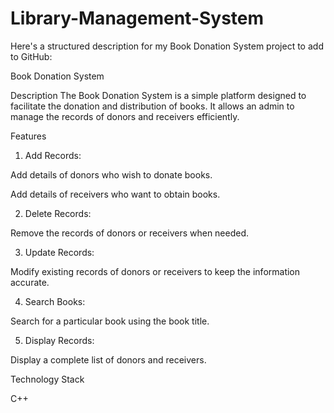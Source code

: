 # Library-Management-System
Here's a structured description for my Book Donation System project to add to GitHub:

Book Donation System

Description
The Book Donation System is a simple platform designed to facilitate the donation and distribution of books. It allows an admin to manage the records of donors and receivers efficiently.

Features

1. Add Records:

Add details of donors who wish to donate books.

Add details of receivers who want to obtain books.

2. Delete Records:

Remove the records of donors or receivers when needed.

3. Update Records:

Modify existing records of donors or receivers to keep the information accurate.

4. Search Books:

Search for a particular book using the book title.

5. Display Records:

Display a complete list of donors and receivers.

Technology Stack
 
C++

